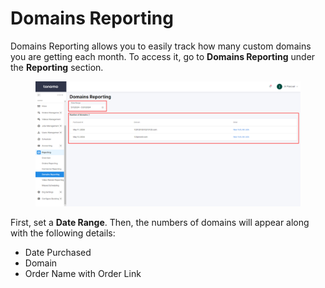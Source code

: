 # Domains Reporting

Domains Reporting allows you to easily track how many custom domains you are getting each month. To access it, go to **Domains Reporting** under the **Reporting** section.

<figure><img src="../.gitbook/assets/reporting9.png" alt=""><figcaption></figcaption></figure>

First, set a **Date Range**. Then, the numbers of domains will appear along with the following details:

* Date Purchased
* Domain
* Order Name with Order Link
